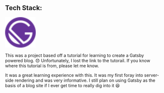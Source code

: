 ## Tech Stack:
<p>
<img height="100" alt="Gatsby JS" src="icon/gatsby.svg">
</p>

This was a project based off a tutorial for learning to create a Gatsby powered blog.  :disappointed:  Unfortunately, I lost the link to the tutorail.  If you know where this tutorial is from, please let me know.

It was a great learning experience with this.  It was my first foray into server-side rendering and was very informative.  I still plan on using Gatsby as the basis of a blog site if I ever get time to really dig into it :laughing:
